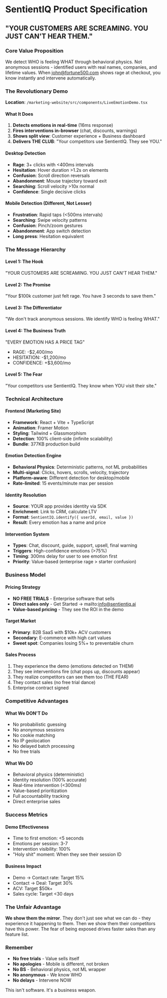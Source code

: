 # SentientIQ Product Specification
## "YOUR CUSTOMERS ARE SCREAMING. YOU JUST CAN'T HEAR THEM."

### Core Value Proposition
We detect WHO is feeling WHAT through behavioral physics. Not anonymous sessions - identified users with real names, companies, and lifetime values. When john@fortune500.com shows rage at checkout, you know instantly and intervene automatically.

### The Revolutionary Demo
**Location**: `/marketing-website/src/components/LiveEmotionDemo.tsx`

#### What It Does
1. **Detects emotions in real-time** (16ms response)
2. **Fires interventions in-browser** (chat, discounts, warnings)
3. **Shows split view**: Customer experience + Business dashboard
4. **Delivers THE CLUB**: "Your competitors use SentientIQ. They see YOU."

#### Desktop Detection
- **Rage**: 3+ clicks with <400ms intervals
- **Hesitation**: Hover duration >1.2s on elements
- **Confusion**: Scroll direction reversals
- **Abandonment**: Mouse trajectory toward exit
- **Searching**: Scroll velocity >10x normal
- **Confidence**: Single decisive clicks

#### Mobile Detection (Different, Not Lesser)
- **Frustration**: Rapid taps (<500ms intervals)
- **Searching**: Swipe velocity patterns
- **Confusion**: Pinch/zoom gestures
- **Abandonment**: App switch detection
- **Long press**: Hesitation equivalent

### The Message Hierarchy

#### Level 1: The Hook
"YOUR CUSTOMERS ARE SCREAMING. YOU JUST CAN'T HEAR THEM."

#### Level 2: The Promise
"Your $100k customer just felt rage. You have 3 seconds to save them."

#### Level 3: The Differentiator
"We don't track anonymous sessions. We identify WHO is feeling WHAT."

#### Level 4: The Business Truth
"EVERY EMOTION HAS A PRICE TAG"
- RAGE: -$2,400/mo
- HESITATION: -$1,200/mo
- CONFIDENCE: +$3,600/mo

#### Level 5: The Fear
"Your competitors use SentientIQ. They know when YOU visit their site."

### Technical Architecture

#### Frontend (Marketing Site)
- **Framework**: React + Vite + TypeScript
- **Animation**: Framer Motion
- **Styling**: Tailwind + Glassmorphism
- **Detection**: 100% client-side (infinite scalability)
- **Bundle**: 377KB production build

#### Emotion Detection Engine
- **Behavioral Physics**: Deterministic patterns, not ML probabilities
- **Multi-signal**: Clicks, hovers, scrolls, velocity, trajectory
- **Platform-aware**: Different detection for desktop/mobile
- **Rate-limited**: 15 events/minute max per session

#### Identity Resolution
- **Source**: YOUR app provides identity via SDK
- **Enrichment**: Link to CRM, calculate LTV
- **Format**: `SentientIQ.identify({ userId, email, value })`
- **Result**: Every emotion has a name and price

#### Intervention System
- **Types**: Chat, discount, guide, support, upsell, final warning
- **Triggers**: High-confidence emotions (>75%)
- **Timing**: 300ms delay for user to see emotion first
- **Priority**: Value-based (enterprise rage > starter confusion)

### Business Model

#### Pricing Strategy
- **NO FREE TRIALS** - Enterprise software that sells
- **Direct sales only** - Get Started → mailto:info@sentientiq.ai
- **Value-based pricing** - They see the ROI in the demo

#### Target Market
- **Primary**: B2B SaaS with $10k+ ACV customers
- **Secondary**: E-commerce with high cart values
- **Sweet spot**: Companies losing 5%+ to preventable churn

#### Sales Process
1. They experience the demo (emotions detected on THEM)
2. They see interventions fire (chat pops up, discounts appear)
3. They realize competitors can see them too (THE FEAR)
4. They contact sales (no free trial dance)
5. Enterprise contract signed

### Competitive Advantages

#### What We DON'T Do
- No probabilistic guessing
- No anonymous sessions
- No cookie matching
- No IP geolocation
- No delayed batch processing
- No free trials

#### What We DO
- Behavioral physics (deterministic)
- Identity resolution (100% accurate)
- Real-time intervention (<300ms)
- Value-based prioritization
- Full accountability tracking
- Direct enterprise sales

### Success Metrics

#### Demo Effectiveness
- Time to first emotion: <5 seconds
- Emotions per session: 3-7
- Intervention visibility: 100%
- "Holy shit" moment: When they see their session ID

#### Business Impact
- Demo → Contact rate: Target 15%
- Contact → Deal: Target 30%
- ACV: Target $50k+
- Sales cycle: Target <30 days

### The Unfair Advantage
**We show them the mirror**. They don't just see what we can do - they experience it happening to them. Then we show them their competitors have this power. The fear of being exposed drives faster sales than any feature list.

### Remember
- **No free trials** - Value sells itself
- **No apologies** - Mobile is different, not broken
- **No BS** - Behavioral physics, not ML wrapper
- **No anonymous** - We know WHO
- **No delays** - Intervene NOW

This isn't software. It's a business weapon.